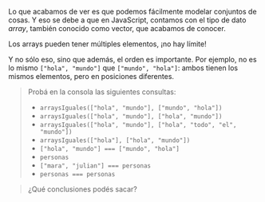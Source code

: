 Lo que acabamos de ver es que podemos fácilmente modelar conjuntos de cosas. Y eso se debe a que en JavaScript, contamos con el tipo de dato _array_, también conocido como vector, que acabamos de conocer. 

Los arrays pueden tener múltiples elementos, ¡no hay límite!

Y no sólo eso, sino que además, el orden es importante. Por ejemplo, no es lo mismo `["hola", "mundo"]` que `["mundo", "hola"]`: ambos tienen los mismos elementos, pero en posiciones diferentes. 

> Probá en la consola las siguientes consultas: 
> 
> * `arraysIguales(["hola", "mundo"], ["mundo", "hola"])`
> * `arraysIguales(["hola", "mundo"], ["hola", "mundo"])`
> * `arraysIguales(["hola", "mundo"], ["hola", "todo", "el", "mundo"])`
> * `arraysIguales(["hola"], ["hola", "mundo"])`
> * `["hola", "mundo"] === ["mundo", "hola"]`
> * `personas`
> * `["mara", "julian"] === personas`
> * `personas === personas`

> ¿Qué conclusiones podés sacar?
